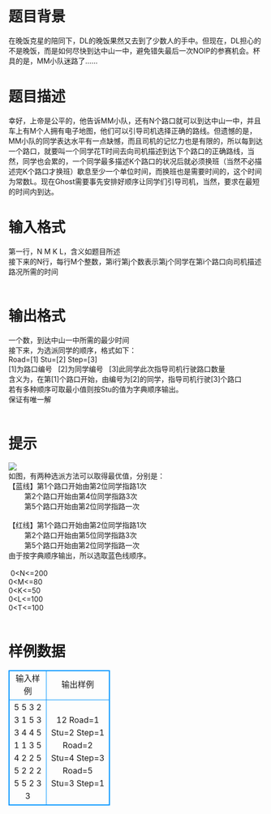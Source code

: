 # 

 
 # 题目背景 
在晚饭克星的陪同下，DL的晚饭果然又去到了少数人的手中。但现在，DL担心的不是晚饭，而是如何尽快到达中山一中，避免错失最后一次NOIP的参赛机会。杯具的是，MM小队迷路了……<BR> 

 
 # 题目描述 
幸好，上帝是公平的，他告诉MM小队，还有N个路口就可以到达中山一中，并且车上有M个人拥有电子地图，他们可以引导司机选择正确的路线。但遗憾的是，MM小队的同学表达水平有一点缺憾，而且司机的记忆力也是有限的，所以每到达一个路口，就要叫一个同学花T时间去向司机描述到达下个路口的正确路线，当然，同学也会累的，一个同学最多描述K个路口的状况后就必须换班（当然不必描述完K个路口才换班）歇息至少一个单位时间，而换班也是需要时间的，这个时间为常数L。现在Ghost需要事先安排好顺序让同学们引导司机，当然，要求在最短的时间内到达。<BR> 

 
 # 输入格式 
第一行，N&nbsp;M&nbsp;K&nbsp;L，含义如题目所述<BR>接下来的N行，每行M个整数，第i行第j个数表示第j个同学在第i个路口向司机描述路况所需的时间<BR><BR> 

 
 # 输出格式 
一个数，到达中山一中所需的最少时间<BR>接下来，为选派同学的顺序，格式如下：<BR>Road=[1]&nbsp;Stu=[2]&nbsp;Step=[3]&nbsp;&nbsp;&nbsp;&nbsp;&nbsp;<BR>[1]为路口编号&nbsp;&nbsp;&nbsp;[2]为同学编号&nbsp;&nbsp;&nbsp;[3]此同学此次指导司机行驶路口数量<BR>含义为，在第[1]个路口开始，由编号为[2]的同学，指导司机行驶[3]个路口<BR>若有多种顺序可取最小值则按Stu的值为字典顺序输出。<BR>保证有唯一解<BR><BR> 

 
 # 提示 
<img src="/source/joyoi/tyvj-1284/img/aHR0cDovL3d3dy5qb3lvaS5jbi9wcm9ibGVtL3R5dmotMTI4NC9odHRwOi8vd3d3LnR5dmouY246ODA4MC9Qcm9ibGVtSW1nL3AxMjg0LmpwZw==.jpg" border=0 align=middle><BR>如图，有两种选派方法可以取得最优值，分别是：<BR>【蓝线】第1个路口开始由第2位同学指路1次<BR>&nbsp;&nbsp;&nbsp;&nbsp;&nbsp;&nbsp;&nbsp;&nbsp;第2个路口开始由第4位同学指路3次<BR>&nbsp;&nbsp;&nbsp;&nbsp;&nbsp;&nbsp;&nbsp;&nbsp;第5个路口开始由第2位同学指路一次<BR><BR>【红线】第1个路口开始由第2位同学指路1次<BR>&nbsp;&nbsp;&nbsp;&nbsp;&nbsp;&nbsp;&nbsp;&nbsp;第2个路口开始由第5位同学指路3次<BR>&nbsp;&nbsp;&nbsp;&nbsp;&nbsp;&nbsp;&nbsp;&nbsp;第5个路口开始由第2位同学指路一次<BR>由于按字典顺序输出，所以选取蓝色线顺序。<BR><BR>&nbsp;0&lt;N&lt;=200<BR>0&lt;M&lt;=80<BR>0&lt;K&lt;=50<BR>0&lt;L&lt;=100<BR>0&lt;T&lt;=100<BR><BR> 
# 样例数据
<style>
        table,table tr th, table tr td { border:1px solid #0094ff; }
        table { width: 200px; min-height: 25px; line-height: 25px; text-align: center; border-collapse: collapse;}   
    </style>
<table>
	<tr>
		<td>输入样例</td>
		<td>输出样例</td>
	</tr>
<tr><td>5 5 3 2
3 1 5 3 3
4 4 5 1 1
3 5 4 2 2
5 5 2 2 2
5 5 2 3 3

</td><td>12
Road=1 Stu=2 Step=1
Road=2 Stu=4 Step=3
Road=5 Stu=3 Step=1

</td></tr></table>

